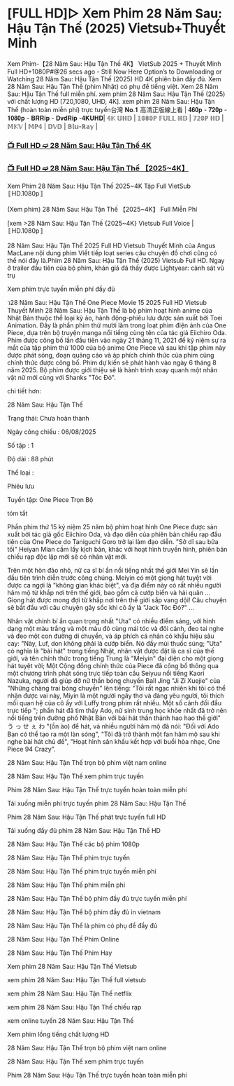 # [𝖥𝖴𝖫𝖫 𝖧𝖣]▷ 𝖷𝖾𝗆 𝖯𝗁𝗂𝗆 28 Năm Sau: Hậu Tận Thế (2025) 𝖵𝗂𝖾𝗍𝗌𝗎𝖻+𝖳𝗁𝗎𝗒𝖾̂́𝗍 𝖬𝗂𝗇𝗁

Xem Phim-【28 Năm Sau: Hậu Tận Thế 4K】 VietSub 2025 + Thuyết Minh Full HD+1080P#@26 secs ago - Still Now Here Option’s to Downloading or Watching 28 Năm Sau: Hậu Tận Thế (2025) HD 4K.phiên bản đầy đủ. Xem 28 Năm Sau: Hậu Tận Thế (phim Nhật) có phụ đề tiếng việt. Xem 28 Năm Sau: Hậu Tận Thế full miễn phí. xem phim 28 Năm Sau: Hậu Tận Thế (2025) với chất lượng HD [720,1080, UHD, 4K]. xem phim 28 Năm Sau: Hậu Tận Thế (hoàn toàn miễn phí) trực tuyến台灣 𝐍𝐨.𝟏 高清正版線上看 | 𝟒𝟔𝟎𝐩 - 𝟕𝟐𝟎𝐩 - 𝟏𝟎𝟖𝟎𝐩 - 𝐁𝐑𝐑𝐢𝐩 - 𝐃𝐯𝐝𝐑𝐢𝐩 -𝟒𝐊𝐔𝐇𝐃| 𝟜𝕂 𝕌ℍ𝔻 | 𝟙𝟘𝟠𝟘ℙ 𝔽𝕌𝕃𝕃 ℍ𝔻 | 𝟟𝟚𝟘ℙ ℍ𝔻 | 𝕄𝕂𝕍 | 𝕄ℙ𝟜 | 𝔻𝕍𝔻 | 𝔹𝕝𝕦-ℝ𝕒𝕪 |

### [📺 Full HD ➫️ 28 Năm Sau: Hậu Tận Thế 4K](https://t.co/qlWGE56lk9)

### [📺 Full HD ➫️ 28 Năm Sau: Hậu Tận Thế 【2025~4K】](https://t.co/qlWGE56lk9)

Xem Phim 28 Năm Sau: Hậu Tận Thế 2025~4K Tập Full VietSub 〚HD.1080p〛

(Xem phim) 28 Năm Sau: Hậu Tận Thế 【2025~4K】 Full Miễn Phí

[xem >28 Năm Sau: Hậu Tận Thế {2025~4K} Vietsub Full Voice | 〚HD.1080p〛

28 Năm Sau: Hậu Tận Thế 2025 Full HD Vietsub Thuyết Minh của Angus MacLane nội dung phim Viết tiếp loạt series câu chuyện đồ chơi cũng có thể nói đây là.Phim 28 Năm Sau: Hậu Tận Thế (2025) Vietsub Full HD. Ngay ở trailer đầu tiên của bộ phim, khán giả đã thấy được Lightyear: cảnh sát vũ trụ

Xem phim trực tuyến miễn phí đầy đủ

ว28 Năm Sau: Hậu Tận Thế One Piece Movie 15 2025 Full HD Vietsub Thuyết Minh 28 Năm Sau: Hậu Tận Thế là bộ phim hoạt hình anime của Nhật Bản thuộc thể loại kỳ ảo, hành động-phiêu lưu được sản xuất bởi Toei Animation. Đây là phần phim thứ mười lăm trong loạt phim điện ảnh của One Piece, dựa trên bộ truyện manga nổi tiếng cùng tên của tác giả Eiichiro Oda. Phim được công bố lần đầu tiên vào ngày 21 tháng 11, 2021 để kỷ niệm sự ra mắt của tập phim thứ 1000 của bộ anime One Piece và sau khi tập phim này được phát sóng, đoạn quảng cáo và áp phích chính thức của phim cũng chính thức được công bố. Phim dự kiến sẽ phát hành vào ngày 6 tháng 8 năm 2025. Bộ phim được giới thiệu sẽ là hành trình xoay quanh một nhân vật nữ mới cùng với Shanks "Tóc Đỏ".

chi tiết hơn:

28 Năm Sau: Hậu Tận Thế

Trạng thái: Chưa hoàn thành

Ngày công chiếu : 06/08/2025

Số tập : 1

Độ dài : 88 phút

Thể loại :

Phiêu lưu

Tuyển tập: One Piece Trọn Bộ

tóm tắt

Phần phim thứ 15 kỷ niệm 25 năm bộ phim hoạt hình One Piece được sản xuất bởi tác giả gốc Eiichiro Oda, và đạo diễn của phiên bản chiếu rạp đầu tiên của One Piece do Taniguchi Goro trở lại làm đạo diễn. "Sở dĩ sau bữa tối" Heiyan Mian cầm lấy kịch bản, khác với hoạt hình truyền hình, phiên bản chiếu rạp độc lập mới sẽ có nhân vật mới.

Trên một hòn đảo nhỏ, nữ ca sĩ bí ẩn nổi tiếng nhất thế giới Mei Yin sẽ lần đầu tiên trình diễn trước công chúng. Meiyin có một giọng hát tuyệt vời được ca ngợi là "không gian khác biệt", và địa điểm này có rất nhiều người hâm mộ từ khắp nơi trên thế giới, bao gồm cả cướp biển và hải quân ... Giọng hát được mong đợi từ khắp nơi trên thế giới sắp vang dội! Câu chuyện sẽ bắt đầu với câu chuyện gây sốc khi cô ấy là "Jack Tóc Đỏ?" ...

Nhân vật chính bí ẩn quan trọng nhất "Uta" có nhiều điểm sáng, với hình dạng một màu trắng và một màu đỏ cùng mái tóc và đôi cánh, đeo tai nghe và đeo một con đường di chuyển, và áp phích cá nhân có khẩu hiệu sâu cay: "Này, Luf, don không phải là cướp biển. Nó đầy mùi thuốc súng; "Uta" có nghĩa là "bài hát" trong tiếng Nhật, nhân vật được đặt là ca sĩ của thế giới, và tên chính thức trong tiếng Trung là "Meiyin" đại diện cho một giọng hát tuyệt vời; Một Cộng đồng chính thức của Piece đã công bố thông qua một chương trình phát sóng trực tiếp toàn cầu Seiyuu nổi tiếng Kaori Nazuka, người đã giúp đỡ nữ thần bóng chuyền Ball Jing "Ji Zi Xuejie" của "Những chàng trai bóng chuyền" lên tiếng: "Tôi rất ngạc nhiên khi tôi có thể nhận được vai này, Miyin là một người ngây thơ và đáng yêu người, tôi thích mối quan hệ của cô ấy với Luffy trong phim rất nhiều. Một số cảnh đối đầu trực tiếp "; phần hát đã tìm thấy Ado, nữ sinh trung học khỏe nhất đã trở nên nổi tiếng trên đường phố Nhật Bản với bài hát thần thánh hao hao thế giới" う っ せ ぇ わ "(ồn ào) để hát, và nhiều người hâm mộ đã nói: "Đối với Ado Bạn có thể tạo ra một làn sóng", "Tôi đã trở thành một fan hâm mộ sau khi nghe bài hát chủ đề", "Hoạt hình sân khấu kết hợp với buổi hòa nhạc, One Piece 94 Crazy".

28 Năm Sau: Hậu Tận Thế trọn bộ phim việt nam online

28 Năm Sau: Hậu Tận Thế xem phim trực tuyến

Phim 28 Năm Sau: Hậu Tận Thế trực tuyến hoàn toàn miễn phí

Tải xuống miễn phí trực tuyến phim 28 Năm Sau: Hậu Tận Thế

Phim 28 Năm Sau: Hậu Tận Thế phát trực tuyến full HD

Tải xuống đầy đủ phim 28 Năm Sau: Hậu Tận Thế HD

28 Năm Sau: Hậu Tận Thế các bộ phim 1080p

28 Năm Sau: Hậu Tận Thế phim trực tuyến

28 Năm Sau: Hậu Tận Thế phim trực tuyến miễn phí

28 Năm Sau: Hậu Tận Thế phim miễn phí

28 Năm Sau: Hậu Tận Thế bộ phim đầy đủ trực tuyến miễn phí

28 Năm Sau: Hậu Tận Thế bộ phim đầy đủ in vietnam

28 Năm Sau: Hậu Tận Thế là phim có phụ đề đầy đủ

28 Năm Sau: Hậu Tận Thế Phim Online

28 Năm Sau: Hậu Tận Thế Phim Hay

Xem phim 28 Năm Sau: Hậu Tận Thế Vietsub

xem phim 28 Năm Sau: Hậu Tận Thế full vietsub

xem phim 28 Năm Sau: Hậu Tận Thế netflix

xem phim 28 Năm Sau: Hậu Tận Thế chiếu rạp

xem online tuyến 28 Năm Sau: Hậu Tận Thế

Xem phim lồng tiếng chất lượng HD

28 Năm Sau: Hậu Tận Thế trọn bộ phim việt nam online

28 Năm Sau: Hậu Tận Thế xem phim trực tuyến

Phim 28 Năm Sau: Hậu Tận Thế trực tuyến hoàn toàn miễn phí
